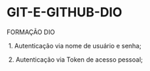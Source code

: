 # GIT-E-GITHUB-DIO

FORMAÇÃO DIO 

&nbsp;1. Autenticação via nome de usuário e senha;

&nbsp;2. Autenticação via Token de acesso pessoal;

